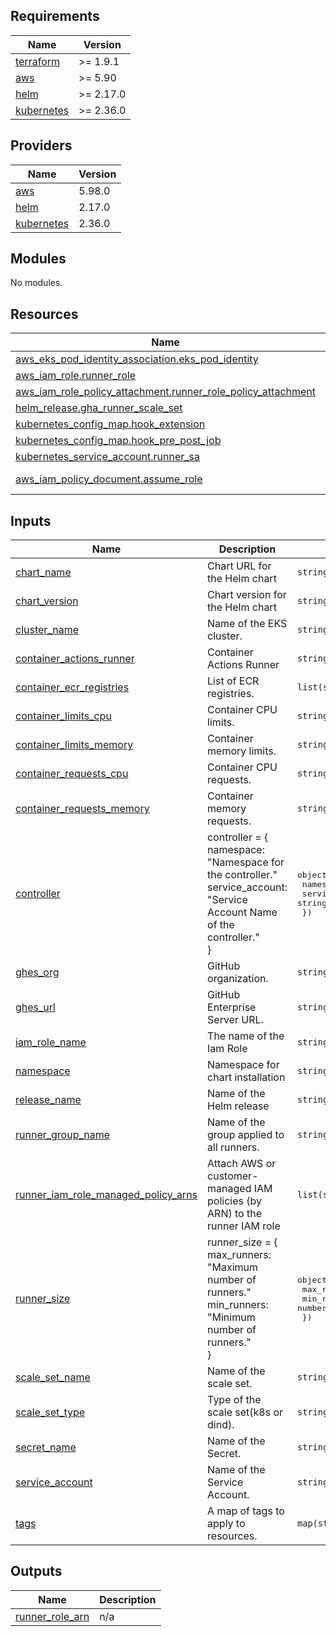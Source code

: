 <!-- BEGIN_TF_DOCS -->
## Requirements

| Name | Version |
|------|---------|
| <a name="requirement_terraform"></a> [terraform](#requirement\_terraform) | >= 1.9.1 |
| <a name="requirement_aws"></a> [aws](#requirement\_aws) | >= 5.90 |
| <a name="requirement_helm"></a> [helm](#requirement\_helm) | >= 2.17.0 |
| <a name="requirement_kubernetes"></a> [kubernetes](#requirement\_kubernetes) | >= 2.36.0 |

## Providers

| Name | Version |
|------|---------|
| <a name="provider_aws"></a> [aws](#provider\_aws) | 5.98.0 |
| <a name="provider_helm"></a> [helm](#provider\_helm) | 2.17.0 |
| <a name="provider_kubernetes"></a> [kubernetes](#provider\_kubernetes) | 2.36.0 |

## Modules

No modules.

## Resources

| Name | Type |
|------|------|
| [aws_eks_pod_identity_association.eks_pod_identity](https://registry.terraform.io/providers/hashicorp/aws/latest/docs/resources/eks_pod_identity_association) | resource |
| [aws_iam_role.runner_role](https://registry.terraform.io/providers/hashicorp/aws/latest/docs/resources/iam_role) | resource |
| [aws_iam_role_policy_attachment.runner_role_policy_attachment](https://registry.terraform.io/providers/hashicorp/aws/latest/docs/resources/iam_role_policy_attachment) | resource |
| [helm_release.gha_runner_scale_set](https://registry.terraform.io/providers/hashicorp/helm/latest/docs/resources/release) | resource |
| [kubernetes_config_map.hook_extension](https://registry.terraform.io/providers/hashicorp/kubernetes/latest/docs/resources/config_map) | resource |
| [kubernetes_config_map.hook_pre_post_job](https://registry.terraform.io/providers/hashicorp/kubernetes/latest/docs/resources/config_map) | resource |
| [kubernetes_service_account.runner_sa](https://registry.terraform.io/providers/hashicorp/kubernetes/latest/docs/resources/service_account) | resource |
| [aws_iam_policy_document.assume_role](https://registry.terraform.io/providers/hashicorp/aws/latest/docs/data-sources/iam_policy_document) | data source |

## Inputs

| Name | Description | Type | Default | Required |
|------|-------------|------|---------|:--------:|
| <a name="input_chart_name"></a> [chart\_name](#input\_chart\_name) | Chart URL for the Helm chart | `string` | n/a | yes |
| <a name="input_chart_version"></a> [chart\_version](#input\_chart\_version) | Chart version for the Helm chart | `string` | n/a | yes |
| <a name="input_cluster_name"></a> [cluster\_name](#input\_cluster\_name) | Name of the EKS cluster. | `string` | n/a | yes |
| <a name="input_container_actions_runner"></a> [container\_actions\_runner](#input\_container\_actions\_runner) | Container Actions Runner | `string` | n/a | yes |
| <a name="input_container_ecr_registries"></a> [container\_ecr\_registries](#input\_container\_ecr\_registries) | List of ECR registries. | `list(string)` | n/a | yes |
| <a name="input_container_limits_cpu"></a> [container\_limits\_cpu](#input\_container\_limits\_cpu) | Container CPU limits. | `string` | n/a | yes |
| <a name="input_container_limits_memory"></a> [container\_limits\_memory](#input\_container\_limits\_memory) | Container memory limits. | `string` | n/a | yes |
| <a name="input_container_requests_cpu"></a> [container\_requests\_cpu](#input\_container\_requests\_cpu) | Container CPU requests. | `string` | n/a | yes |
| <a name="input_container_requests_memory"></a> [container\_requests\_memory](#input\_container\_requests\_memory) | Container memory requests. | `string` | n/a | yes |
| <a name="input_controller"></a> [controller](#input\_controller) | controller = {<br/>      namespace: "Namespace for the controller."<br/>      service\_account: "Service Account Name of the controller."<br/>    } | <pre>object({<br/>    namespace       = string<br/>    service_account = string<br/>  })</pre> | n/a | yes |
| <a name="input_ghes_org"></a> [ghes\_org](#input\_ghes\_org) | GitHub organization. | `string` | n/a | yes |
| <a name="input_ghes_url"></a> [ghes\_url](#input\_ghes\_url) | GitHub Enterprise Server URL. | `string` | n/a | yes |
| <a name="input_iam_role_name"></a> [iam\_role\_name](#input\_iam\_role\_name) | The name of the Iam Role | `string` | n/a | yes |
| <a name="input_namespace"></a> [namespace](#input\_namespace) | Namespace for chart installation | `string` | n/a | yes |
| <a name="input_release_name"></a> [release\_name](#input\_release\_name) | Name of the Helm release | `string` | n/a | yes |
| <a name="input_runner_group_name"></a> [runner\_group\_name](#input\_runner\_group\_name) | Name of the group applied to all runners. | `string` | n/a | yes |
| <a name="input_runner_iam_role_managed_policy_arns"></a> [runner\_iam\_role\_managed\_policy\_arns](#input\_runner\_iam\_role\_managed\_policy\_arns) | Attach AWS or customer-managed IAM policies (by ARN) to the runner IAM role | `list(string)` | n/a | yes |
| <a name="input_runner_size"></a> [runner\_size](#input\_runner\_size) | runner\_size = {<br/>      max\_runners: "Maximum number of runners."<br/>      min\_runners: "Minimum number of runners."<br/>    } | <pre>object({<br/>    max_runners = number<br/>    min_runners = number<br/>  })</pre> | n/a | yes |
| <a name="input_scale_set_name"></a> [scale\_set\_name](#input\_scale\_set\_name) | Name of the scale set. | `string` | n/a | yes |
| <a name="input_scale_set_type"></a> [scale\_set\_type](#input\_scale\_set\_type) | Type of the scale set(k8s or dind). | `string` | n/a | yes |
| <a name="input_secret_name"></a> [secret\_name](#input\_secret\_name) | Name of the Secret. | `string` | n/a | yes |
| <a name="input_service_account"></a> [service\_account](#input\_service\_account) | Name of the Service Account. | `string` | n/a | yes |
| <a name="input_tags"></a> [tags](#input\_tags) | A map of tags to apply to resources. | `map(string)` | n/a | yes |

## Outputs

| Name | Description |
|------|-------------|
| <a name="output_runner_role_arn"></a> [runner\_role\_arn](#output\_runner\_role\_arn) | n/a |
<!-- END_TF_DOCS -->
